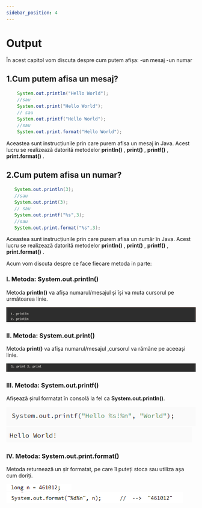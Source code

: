 ```yaml
---
sidebar_position: 4
---
```


# Output

În acest capitol vom discuta despre cum putem afișa:
-un mesaj 
-un numar

## 1.Cum putem afisa un mesaj?

```java title="clase.java"
    System.out.println("Hello World");
    //sau
    System.out.print("Hello World");
    // sau
    System.out.printf("Hello World");
    //sau
    System.out.print.format("Hello World");
```
 Aceastea sunt instrucțiunile  prin care purem afisa un mesaj in Java. Acest lucru se realizează datorită metodelor **println()** , **print()** , **printf()** , **print.format()** .

## 2.Cum putem afisa un numar?

 ```java title="clase.java"
    System.out.println(3);
    //sau
    System.out.print(3);
    // sau
    System.out.printf("%s",3);
    //sau
    System.out.print.format("%s",3);
```
 Aceastea sunt instrucțiunile  prin care purem afisa un număr în Java. Acest lucru se realizează datorită metodelor **println()** , **print()** , **printf()** , **print.format()** . 

 Acum vom discuta despre ce face fiecare metoda in parte:

 ### I. Metoda: System.out.println()

 Metoda **println()** va afișa numarul/mesajul și își va muta cursorul pe următoarea linie. 

 ![Output](../../repo/Java/Output/Screenshot_1.png)

 ### II. Metoda: System.out.print()

  Metoda **print()** va afișa numarul/mesajul ,cursorul va rămâne pe aceeași linie.

 ![Output1](../../repo/Java/Output/Screenshot_3.png)

 ### III. Metoda: System.out.printf()

 Afișează șirul formatat în consolă la fel ca **System.out.println()**.

 ![Output2](../../repo/Java/Output/Screenshot_6.png)
 ![Output3](../../repo/Java/Output/Screenshot_7.png)

 ### IV. Metoda: System.out.print.format()

 Metoda returnează un șir formatat, pe care îl puteți stoca sau utiliza așa cum doriți.

 ![Output4](../../repo/Java/Output/Screenshot_9.png)
 ![Output5](../../repo/Java/Output/Screenshot_8.png)

